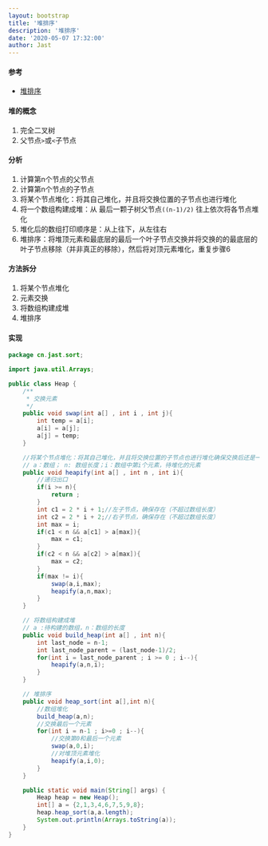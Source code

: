 ```yaml
---
layout: bootstrap
title: '堆排序'
description: '堆排序'
date: '2020-05-07 17:32:00'
author: Jast
---
```


#### 参考

- [堆排序](https://www.bilibili.com/video/BV1Eb41147dK)

#### 堆的概念

1. 完全二叉树
2. 父节点`>`或`<`子节点

#### 分析

1. 计算第n个节点的父节点
2. 计算第n个节点的子节点
3. 将某个节点堆化：将其自己堆化，并且将交换位置的子节点也进行堆化
4. 将一个数组构建成堆：从 最后一颗子树父节点`((n-1)/2)` 往上依次将各节点堆化
5. 堆化后的数组打印顺序是：从上往下，从左往右
6. 堆排序：将堆顶元素和最底层的最后一个叶子节点交换并将交换的的最底层的叶子节点移除（并非真正的移除），然后将对顶元素堆化，重复步骤6

#### 方法拆分

1. 将某个节点堆化
2. 元素交换
3. 将数组构建成堆
4. 堆排序

#### 实现

```java
package cn.jast.sort;

import java.util.Arrays;

public class Heap {
    /**
     * 交换元素
     */
    public void swap(int a[] , int i , int j){
        int temp = a[i];
        a[i] = a[j];
        a[j] = temp;
    }

    //将某个节点堆化：将其自己堆化，并且将交换位置的子节点也进行堆化确保交换后还是一个堆
    // a：数组； n: 数组长度；i：数组中第i个元素，待堆化的元素
    public void heapify(int a[] , int n , int i){
        //递归出口
        if(i >= n){
            return ;
        }
        int c1 = 2 * i + 1;//左子节点，确保存在（不超过数组长度）
        int c2 = 2 * i + 2;//右子节点，确保存在（不超过数组长度）
        int max = i;
        if(c1 < n && a[c1] > a[max]){
            max = c1;
        }
        if(c2 < n && a[c2] > a[max]){
            max = c2;
        }
        if(max != i){
            swap(a,i,max);
            heapify(a,n,max);
        }
    }

    // 将数组构建成堆
    // a :待构建的数组，n：数组的长度
    public void build_heap(int a[] , int n){
        int last_node = n-1;
        int last_node_parent = (last_node-1)/2;
        for(int i = last_node_parent ; i >= 0 ; i--){
            heapify(a,n,i);
        }
    }

    // 堆排序
    public void heap_sort(int a[],int n){
        //数组堆化
        build_heap(a,n);
        //交换最后一个元素
        for(int i = n-1 ; i>=0 ; i--){
            //交换第0和最后一个元素
            swap(a,0,i);
            //对堆顶元素堆化
            heapify(a,i,0);
        }
    }

    public static void main(String[] args) {
        Heap heap = new Heap();
        int[] a = {2,1,3,4,6,7,5,9,8};
        heap.heap_sort(a,a.length);
        System.out.println(Arrays.toString(a));
    }
}
```
